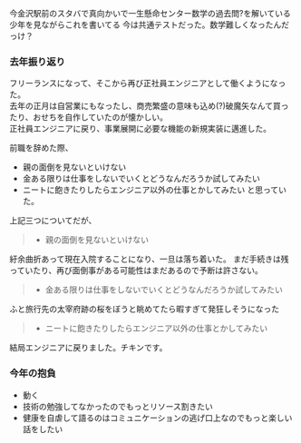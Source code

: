 今金沢駅前のスタバで真向かいで一生懸命センター数学の過去問?を解いている少年を見ながらこれを書いてる
今は共通テストだった。数学難しくなったんだっけ？

### 去年振り返り
フリーランスになって、そこから再び正社員エンジニアとして働くようになった。  
去年の正月は自営業にもなったし、商売繁盛の意味も込め(?)破魔矢なんて買ったり、おせちを自作していたのが懐かしい。  
正社員エンジニアに戻り、事業展開に必要な機能の新規実装に邁進した。

前職を辞めた際、
- 親の面倒を見ないといけない
- 金ある限りは仕事をしないでいくとどうなんだろうか試してみたい
- ニートに飽きたりしたらエンジニア以外の仕事とかしてみたい
と思っていた。

上記三つについてだが、
> - 親の面倒を見ないといけない

紆余曲折あって現在入院することになり、一旦は落ち着いた。
まだ手続きは残っていたり、再び面倒事がある可能性はまだあるので予断は許さない。

> - 金ある限りは仕事をしないでいくとどうなんだろうか試してみたい

ふと旅行先の太宰府跡の桜をぼうと眺めてたら暇すぎて発狂しそうになった

> - ニートに飽きたりしたらエンジニア以外の仕事とかしてみたい

結局エンジニアに戻りました。チキンです。

### 今年の抱負
- 動く
- 技術の勉強してなかったのでもっとリソース割きたい
- 健康を自虐して語るのはコミュニケーションの逃げ口上なのでもっと楽しい話をしたい

